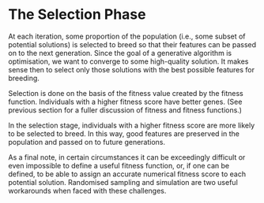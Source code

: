 # The Selection Phase

At each iteration, some proportion of the population (i.e., some subset of potential solutions) is selected to breed so that their features can be passed on to the next generation. Since the goal of a generative algorithm is optimisation, we want to converge to some high-quality solution. It makes sense then to select only those solutions with the best possible features for breeding.

Selection is done on the basis of the fitness value created by the fitness function. Individuals with a higher fitness score have better genes. (See previous section for a fuller discussion of fitness and fitness functions.)

In the selection stage, individuals with a higher fitness score are more likely to be selected to breed. In this way, good features are preserved in the population and passed on to future generations.

As a final note, in certain circumstances it can be exceedingly difficult or even impossible to define a useful fitness function, or, if one can be defined, to be able to assign an accurate numerical fitness score to each potential solution. Randomised sampling and simulation are two useful workarounds when faced with these challenges.
